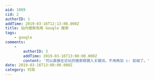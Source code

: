```yaml
---
aid: 1069
cid: 2
authorID: 1
addTime: 2019-03-16T12:13:00.000Z
title: 站内搜索改用 Google 搜索
tags:
    - google
comments:
    -
        authorID: 3
        addTime: 2019-03-16T13:08:00.000Z
        content: '可以直接在论坛的搜索框键入关键词，不用再加 c: 前缀了。'
date: 2019-03-16T13:08:00.000Z
category: 时政
---
```



